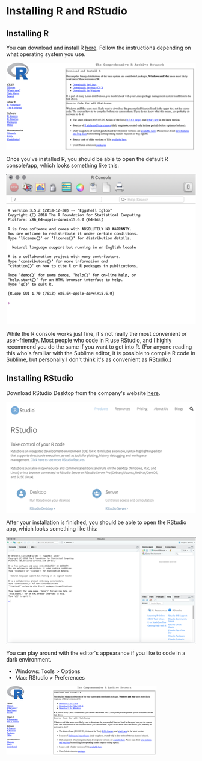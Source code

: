 # Installing R and RStudio

## Installing R

You can download and install R [here](https://cran.r-project.org). Follow the instructions depending on what operating system you use.

![CRAN site](/images/install-r-1.png)

Once you've installed R, you should be able to open the default R console/app, which looks something like this:

![R console](/images/install-r-2.png)

While the R console works just fine, it's not really the most convenient or user-friendly. Most people who code in R use RStudio, and I highly recommend you do the same if you want to get into R. (For anyone reading this who's familiar with the Sublime editor, it *is* possible to compile R code in Sublime, but personally I don't think it's as convenient as RStudio.)

## Installing RStudio

Download RStudio Desktop from the company's website [here](https://www.rstudio.com/products/rstudio/).

![RStudio site](/images/install-r-3.png)

After your installation is finished, you should be able to open the RStudio app, which looks something like this:

![RStudio](/images/install-r-4.png)

You can play around with the editor's appearance if you like to code in a dark environment.

* Windows: Tools > Options 
* Mac: RStudio > Preferences

<img src="/images/install-r-1.png" width="400">
